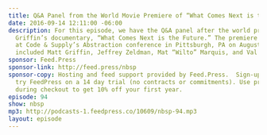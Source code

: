 ```yaml
---
title: Q&A Panel from the World Movie Premiere of “What Comes Next is the Future”
date: 2016-09-14 12:11:00 -06:00
description: For this episode, we have the Q&A panel after the world premiere of Matt
  Griffin’s documentary, “What Comes Next is the Future.” The premiere took place
  at Code & Supply’s Abstraction conference in Pittsburgh, PA on August 18th. Panelists
  included Matt Griffin, Jeffrey Zeldman, Mat “Wilto” Marquis, and Val Head.
sponsor: Feed.Press
sponsor-link: http://feed.press/nbsp
sponsor-copy: Hosting and feed support provided by Feed.Press.  Sign-up today and
  try FeedPress on a 14 day trial (no contracts or commitments). Use promo code *nbsp*
  during checkout to get 10% off your first year.
episode: 94
show: nbsp
mp3: http://podcasts-1.feedpress.co/10609/nbsp-94.mp3
layout: episode
---
```


